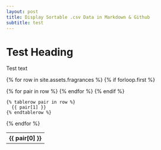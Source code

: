 ```yaml
---
layout: post
title: Display Sortable .csv Data in Markdown & Github
subtitle: test
---
```


# Test Heading

Test text


<table>

{% for row in site.assets.fragrances %}
    {% if forloop.first %}
    <tr>
      {% for pair in row %}
        <th>{{ pair[0] }}</th>
      {% endfor %}
    </tr>
    {% endif %}

    {% tablerow pair in row %}
      {{ pair[1] }}
    {% endtablerow %}
  {% endfor %}

</table>